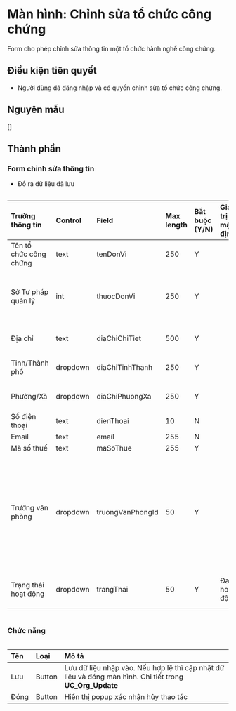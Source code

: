 # Màn hình: Chỉnh sửa tổ chức công chứng
Form cho phép chỉnh sửa thông tin một tổ chức hành nghề công chứng.

## Điều kiện tiên quyết
- Người dùng đã đăng nhập và có quyền chỉnh sửa tổ chức công chứng.

## Nguyên mẫu
[]

## Thành phần

### Form chỉnh sửa thông tin
- Đổ ra dữ liệu đã lưu
<div style="overflow-x:auto">

| Trường thông tin       | Control  | Field            | Max length | Bắt buộc (Y/N) | Giá trị mặc định | Cho phép sửa (Y/N) | Mô tả                                                                                                                                                                                                           |
|:-----------------------|:---------|:-----------------|:-----------|:---------------|:-----------------|:-------------------|:----------------------------------------------------------------------------------------------------------------------------------------------------------------------------------------------------------------|
| Tên tổ chức công chứng | text     | tenDonVi         | 250        | Y              |                  | Y                  | Điền tên của tổ chức hành nghề công chứng                                                                                                                                                                       |
| Sở Tư pháp quản lý     | int      | thuocDonVi       | 250        | Y              |                  | N                  | Tự động chọn Sở Tư pháp giống với người dùng. Disable, không cho phép thay đổi                                                                                                                                  |
| Địa chỉ                | text     | diaChiChiTiet    | 500        | Y              |                  | Y                  | Placeholder: Điền địa chỉ số nhà, tổ, thôn, xóm                                                                                                                                                                 |
| Tỉnh/Thành phố         | dropdown | diaChiTinhThanh  | 250        | Y              |                  | Y                  | Chọn từ danh mục tỉnh/thành phố mới, **BR9.7**                                                                                                                                                                  |
| Phường/Xã              | dropdown | diaChiPhuongXa   | 250        | Y              |                  | Y                  | Chọn từ danh mục phường xã mới **BR9.8**,                                                                                                                                                                       |
| Số điện thoại          | text     | dienThoai        | 10         | N              |                  | Y                  | **BR9.1**,**BR9.4**                                                                                                                                                                                             |
| Email                  | text     | email            | 255        | N              |                  | Y                  | **BR9.9**                                                                                                                                                                                                       |
| Mã số thuế             | text     | maSoThue         | 255        | Y              |                  | Y                  |                                                                                                                                                                                                                 |
| Trưởng văn phòng       | dropdown | truongVanPhongId | 50         | Y              |                  | Y                  | Click vào cho phép chọn công chứng viên từ danh sách (entity CongChungVien), cho phép điền và tìm kiếm theo số giấy tờ/tên công chứng viên, danh sách hiển thị theo cấu trúc "Số giấy tờ - Tên công chứng viên" |
| Trạng thái hoạt động   | dropdown | trangThai        | 50         | Y              | Đang hoạt động   | Y                  | Chọn trạng thái hoạt động theo danh sách đã liệt kê trong entity                                                                                                                                                |

</div>

### Chức năng
<div style="overflow-x:auto">

| Tên  | Loại   | Mô tả                                                                                                    |
|:-----|:-------|:---------------------------------------------------------------------------------------------------------|
| Lưu  | Button | Lưu dữ liệu nhập vào. Nếu hợp lệ thì cập nhật dữ liệu và đóng màn hình. Chi tiết trong **UC_Org_Update** |
| Đóng | Button | Hiển thị popup xác nhận hủy thao tác                                                                     |
